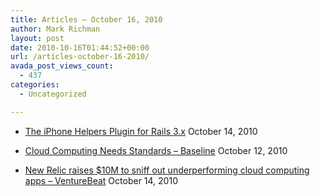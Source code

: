 ```yaml
---
title: Articles – October 16, 2010
author: Mark Richman
layout: post
date: 2010-10-16T01:44:52+00:00
url: /articles-october-16-2010/
avada_post_views_count:
  - 437
categories:
  - Uncategorized

---
```

  * [The iPhone Helpers Plugin for Rails 3.x][1]
October 14, 2010 

  * [Cloud Computing Needs Standards &#8211; Baseline][2]
October 12, 2010 

  * [New Relic raises $10M to sniff out underperforming cloud computing apps &#8211; VentureBeat][3]
October 14, 2010 </ul>

 [1]: http://feedproxy.google.com/~r/RailsInside/~3/HwJuJfLXtjg/478-the-iphone-helpers-plugin-for-rails-3-x.html
 [2]: http://news.google.com/news/url?sa=t&fd=R&usg=AFQjCNFoggBP1GFMh_RiOWSz50VEvLDn7Q&url=http://www.baselinemag.com/c/a/Utility-Computing/Cloud-Computing-Needs-Standards-778678/
 [3]: http://news.google.com/news/url?sa=t&fd=R&usg=AFQjCNFZyAa5FsGr9Dif3F-K4_gqbPM3sQ&url=http://venturebeat.com/2010/10/14/new-relic-funding/